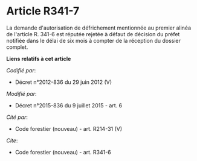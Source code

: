 # Article R341-7

La demande d'autorisation de défrichement mentionnée au premier alinéa de l'article R. 341-6 est réputée rejetée à défaut de
décision du préfet notifiée dans le délai de six mois à compter de la réception du dossier complet.

**Liens relatifs à cet article**

_Codifié par_:

  - Décret n°2012-836 du 29 juin 2012 (V)

_Modifié par_:

  - Décret n°2015-836 du 9 juillet 2015 - art. 6

_Cité par_:

  - Code forestier (nouveau) - art. R214-31 (V)

_Cite_:

  - Code forestier (nouveau) - art. R341-6
